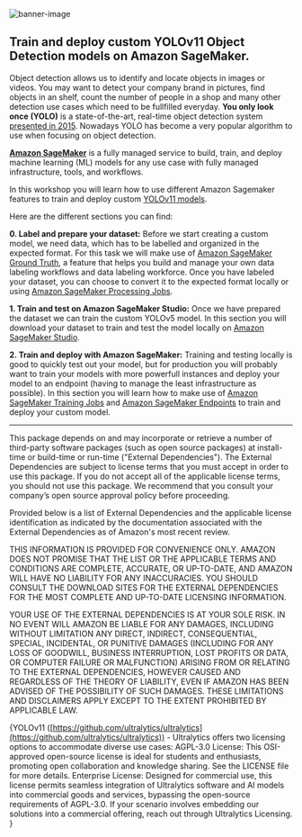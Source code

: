 ![banner-image](src/images/banner-1.png)
## Train and deploy custom YOLOv11 Object Detection models on Amazon SageMaker.

Object detection allows us to identify and locate objects in images or videos. You may want to detect your company brand in pictures, find objects in an shelf, count the number of people in a shop and many other detection use cases which need to be fullfilled everyday. **You only look once (YOLO)** is a state-of-the-art, real-time object detection system [presented in 2015](https://arxiv.org/abs/1506.02640). Nowadays YOLO has become a very popular algorithm to use when focusing on object detection.

**[Amazon SageMaker](https://aws.amazon.com/sagemaker/)** is a fully managed service to build, train, and deploy machine learning (ML) models for any use case with fully managed infrastructure, tools, and workflows.

In this workshop you will learn how to use different Amazon Sagemaker features to train and deploy custom [YOLOv11 models](https://github.com/ultralytics/ultralytics).

Here are the different sections you can find:

  **0. Label and prepare your dataset:** Before we start creating a custom model, we need data, which has to be labelled and organized in the expected format. For this task we will make use of [Amazon SageMaker Ground Truth](https://aws.amazon.com/sagemaker/data-labeling/?sagemaker-data-wrangler-whats-new.sort-by=item.additionalFields.postDateTime&sagemaker-data-wrangler-whats-new.sort-order=desc), a feature that helps you build and manage your own data labeling workflows and data labeling workforce. Once you have labeled your dataset, you can choose to convert it to the expected format locally or using [Amazon SageMaker Processing Jobs](https://docs.aws.amazon.com/sagemaker/latest/dg/processing-job.html).
  
  **1. Train and test on Amazon SageMaker Studio:** Once we have prepared the dataset we can train the custom YOLOv5 model. In this section you will download your dataset to train and test the model locally on [Amazon SageMaker Studio](https://aws.amazon.com/sagemaker/studio/). 
  
  **2. Train and deploy with Amazon SageMaker:** Training and testing locally is good to quickly test out your model, but for production you will probably want to train your models with more powerfull instances and deploy your model to an endpoint (having to manage the least infrastructure as possible). In this section you will learn how to make use of [Amazon SageMaker Training Jobs](https://docs.aws.amazon.com/sagemaker/latest/dg/how-it-works-training.html) and [Amazon SageMaker Endpoints](https://docs.aws.amazon.com/sagemaker/latest/dg/deploy-model.html) to train and deploy your custom model.


---

This package depends on and may incorporate or retrieve a number of third-party
software packages (such as open source packages) at install-time or build-time
or run-time ("External Dependencies"). The External Dependencies are subject to
license terms that you must accept in order to use this package. If you do not
accept all of the applicable license terms, you should not use this package. We
recommend that you consult your company’s open source approval policy before
proceeding.

Provided below is a list of External Dependencies and the applicable license
identification as indicated by the documentation associated with the External
Dependencies as of Amazon's most recent review.

THIS INFORMATION IS PROVIDED FOR CONVENIENCE ONLY. AMAZON DOES NOT PROMISE THAT
THE LIST OR THE APPLICABLE TERMS AND CONDITIONS ARE COMPLETE, ACCURATE, OR
UP-TO-DATE, AND AMAZON WILL HAVE NO LIABILITY FOR ANY INACCURACIES. YOU SHOULD
CONSULT THE DOWNLOAD SITES FOR THE EXTERNAL DEPENDENCIES FOR THE MOST COMPLETE
AND UP-TO-DATE LICENSING INFORMATION.

YOUR USE OF THE EXTERNAL DEPENDENCIES IS AT YOUR SOLE RISK. IN NO EVENT WILL
AMAZON BE LIABLE FOR ANY DAMAGES, INCLUDING WITHOUT LIMITATION ANY DIRECT,
INDIRECT, CONSEQUENTIAL, SPECIAL, INCIDENTAL, OR PUNITIVE DAMAGES (INCLUDING
FOR ANY LOSS OF GOODWILL, BUSINESS INTERRUPTION, LOST PROFITS OR DATA, OR
COMPUTER FAILURE OR MALFUNCTION) ARISING FROM OR RELATING TO THE EXTERNAL
DEPENDENCIES, HOWEVER CAUSED AND REGARDLESS OF THE THEORY OF LIABILITY, EVEN
IF AMAZON HAS BEEN ADVISED OF THE POSSIBILITY OF SUCH DAMAGES. THESE LIMITATIONS
AND DISCLAIMERS APPLY EXCEPT TO THE EXTENT PROHIBITED BY APPLICABLE LAW.

{YOLOv11 ([https://github.com/ultralytics/ultralytics](https://github.com/ultralytics/ultralytics)) - 
Ultralytics offers two licensing options to accommodate diverse use cases:
AGPL-3.0 License: This OSI-approved open-source license is ideal for students and enthusiasts, promoting open collaboration and knowledge sharing. See the LICENSE file for more details.
    Enterprise License: Designed for commercial use, this license permits seamless integration of Ultralytics software and AI models into commercial goods and services, bypassing the open-source requirements of AGPL-3.0. 
    If your scenario involves embedding our solutions into a commercial offering, reach out through Ultralytics Licensing.
}

